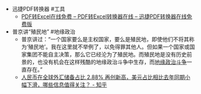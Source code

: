 - 迅捷PDF转换器 #工具
	- [PDF转Excel在线免费 – PDF转Excel转换器在线 – 迅捷PDF转换器在线免费版](https://app.xunjiepdf.com/pdf2excel/)
- 普京讲“殖民地” #地缘政治
	- 普京讲过：“一个国家要么是主权国家，要么是殖民地，即使他们不将其称为‘殖民地’。我在这里就不举例了，以免得罪其他人。但如果一个国家或国家集团不能自主决策，那么它已经沦为了殖民地。而殖民地是没有历史前景的，也没有机会在这样残酷的地缘政治斗争中生存，而[地缘政治斗争](https://www.zhihu.com/search?q=%E5%9C%B0%E7%BC%98%E6%94%BF%E6%B2%BB%E6%96%97%E4%BA%89&search_source=Entity&hybrid_search_source=Entity&hybrid_search_extra=%7B%22sourceType%22%3A%22answer%22%2C%22sourceId%22%3A2554882473%7D)一直存在。”
	- [人民币在全球外汇储备占比 2.88% 再创新高，美元占比相比去年同期小幅下滑，哪些信息值得关注？ - 知乎](https://www.zhihu.com/question/540985616/answer/2554882473)